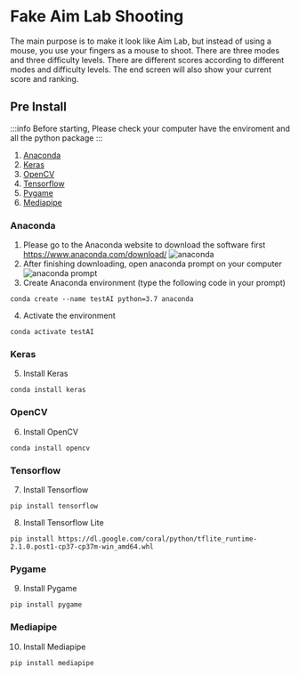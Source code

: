 # Fake Aim Lab Shooting

The main purpose is to make it look like Aim Lab, but instead of using a mouse, you use your fingers as a mouse to shoot. There are three modes and three difficulty levels. There are different scores according to different modes and difficulty levels. The end screen will also show your current score and ranking.

## Pre Install
:::info
Before starting, Please check your computer have the enviroment and all the python package
:::
1. [Anaconda](###Anaconda)
2. [Keras](###Keras)
3. [OpenCV](###OpenCV)
4. [Tensorflow](###Tensorflow)
5. [Pygame](###Pygame)
6. [Mediapipe](###Mediapipe)


### Anaconda
1. Please go to the Anaconda website to download the software first
https://www.anaconda.com/download/
![anaconda](https://blog-cavedu.sgp1.digitaloceanspaces.com/wp-content/uploads/2018/09/00-0_2020-768x469.jpg)
2. After finishing downloading, open anaconda prompt on your computer
![anaconda prompt](https://blog-cavedu.sgp1.digitaloceanspaces.com/wp-content/uploads/2018/09/p11-768x257.png)
3. Create Anaconda environment (type the following code in your prompt)
```cmd=
conda create --name testAI python=3.7 anaconda
```
4. Activate the environment
```cmd=
conda activate testAI
```
### Keras
5. Install Keras
```cmd=
conda install keras
```
### OpenCV
6. Install OpenCV
```cmd=
conda install opencv
```
### Tensorflow
7. Install Tensorflow
```cmd=
pip install tensorflow
```
8. Install Tensorflow Lite
```cmd=
pip install https://dl.google.com/coral/python/tflite_runtime-2.1.0.post1-cp37-cp37m-win_amd64.whl
```
### Pygame
9. Install Pygame
```cmd=
pip install pygame
```
### Mediapipe
10. Install Mediapipe
```cmd=
pip install mediapipe
```
## 